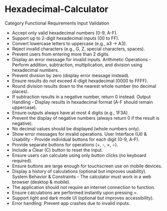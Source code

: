 # Hexadecimal-Calculator

Category	Functional Requirements
Input Validation	
- Accept only valid hexadecimal numbers (0-9, A-F).
- Support up to 2-digit hexadecimal inputs (00 to FF).
- Convert lowercase letters to uppercase (e.g., a3 → A3).
- Reject invalid characters (e.g., G, Z, special characters, spaces).
- Prevent users from entering more than 2 digits.
- Display an error message for invalid inputs.
Arithmetic Operations	- Perform addition, subtraction, multiplication, and division using hexadecimal numbers.
- Prevent division by zero (display error message instead).
- Ensure results do not exceed 4-digit hexadecimal (0000 to FFFF).
- Round division results down to the nearest whole number (no decimal places).
- If subtraction results in a negative number, return 0 instead.
Output Handling	- Display results in hexadecimal format (A-F should remain uppercase).
- Ensure outputs always have at most 4 digits (e.g., 1F3A).
- Prevent the display of negative numbers (always return 0 if the result is negative).
- No decimal values should be displayed (whole numbers only).
- Show error messages for invalid operations.
User Interface (UI) & Usability	- Provide individual buttons for each digit (0-9, A-F).
- Provide separate buttons for operations (+, -, ×, ÷).
- Include a Clear (C) button to reset the input.
- Ensure users can calculate using only button clicks (no keyboard required).
- Ensure buttons are large enough for touchscreen use on mobile devices.
- Display a history of calculations (optional but improves usability).
System Behavior & Constraints	- The calculator must work in a web browser (desktop & mobile).
- The application should not require an internet connection to function.
- Ensure calculations are performed instantly upon pressing =.
- Support light and dark mode UI (optional but improves accessibility).
- Error handling: Prevent app crashes due to invalid inputs.
